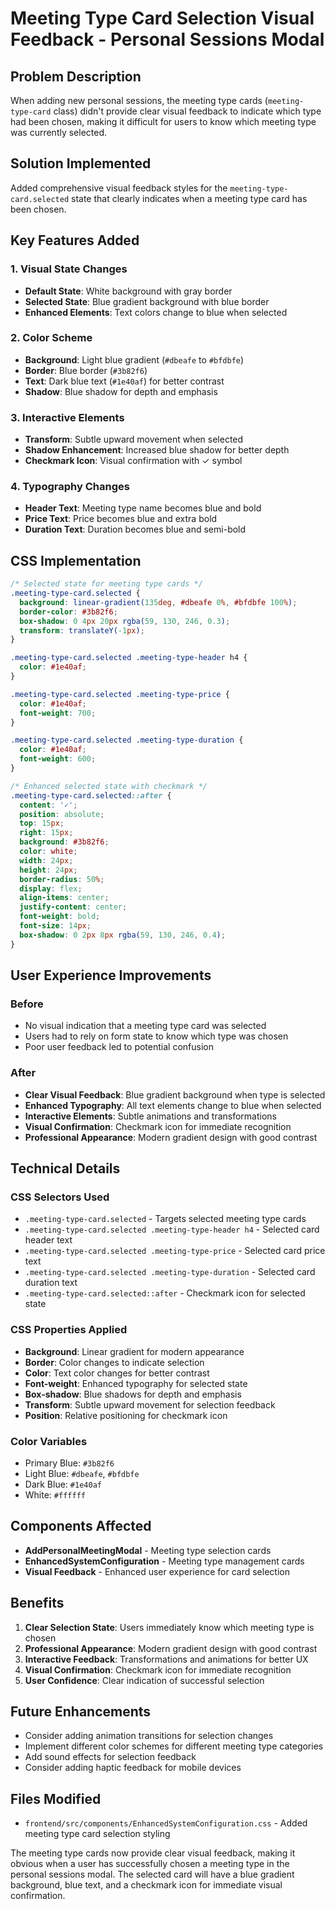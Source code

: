 # Meeting Type Card Selection Visual Feedback - Personal Sessions Modal

## Problem Description
When adding new personal sessions, the meeting type cards (`meeting-type-card` class) didn't provide clear visual feedback to indicate which type had been chosen, making it difficult for users to know which meeting type was currently selected.

## Solution Implemented
Added comprehensive visual feedback styles for the `meeting-type-card.selected` state that clearly indicates when a meeting type card has been chosen.

## Key Features Added

### 1. **Visual State Changes**
- **Default State**: White background with gray border
- **Selected State**: Blue gradient background with blue border
- **Enhanced Elements**: Text colors change to blue when selected

### 2. **Color Scheme**
- **Background**: Light blue gradient (`#dbeafe` to `#bfdbfe`)
- **Border**: Blue border (`#3b82f6`)
- **Text**: Dark blue text (`#1e40af`) for better contrast
- **Shadow**: Blue shadow for depth and emphasis

### 3. **Interactive Elements**
- **Transform**: Subtle upward movement when selected
- **Shadow Enhancement**: Increased blue shadow for better depth
- **Checkmark Icon**: Visual confirmation with ✓ symbol

### 4. **Typography Changes**
- **Header Text**: Meeting type name becomes blue and bold
- **Price Text**: Price becomes blue and extra bold
- **Duration Text**: Duration becomes blue and semi-bold

## CSS Implementation

```css
/* Selected state for meeting type cards */
.meeting-type-card.selected {
  background: linear-gradient(135deg, #dbeafe 0%, #bfdbfe 100%);
  border-color: #3b82f6;
  box-shadow: 0 4px 20px rgba(59, 130, 246, 0.3);
  transform: translateY(-1px);
}

.meeting-type-card.selected .meeting-type-header h4 {
  color: #1e40af;
}

.meeting-type-card.selected .meeting-type-price {
  color: #1e40af;
  font-weight: 700;
}

.meeting-type-card.selected .meeting-type-duration {
  color: #1e40af;
  font-weight: 600;
}

/* Enhanced selected state with checkmark */
.meeting-type-card.selected::after {
  content: '✓';
  position: absolute;
  top: 15px;
  right: 15px;
  background: #3b82f6;
  color: white;
  width: 24px;
  height: 24px;
  border-radius: 50%;
  display: flex;
  align-items: center;
  justify-content: center;
  font-weight: bold;
  font-size: 14px;
  box-shadow: 0 2px 8px rgba(59, 130, 246, 0.4);
}
```

## User Experience Improvements

### **Before**
- No visual indication that a meeting type card was selected
- Users had to rely on form state to know which type was chosen
- Poor user feedback led to potential confusion

### **After**
- **Clear Visual Feedback**: Blue gradient background when type is selected
- **Enhanced Typography**: All text elements change to blue when selected
- **Interactive Elements**: Subtle animations and transformations
- **Visual Confirmation**: Checkmark icon for immediate recognition
- **Professional Appearance**: Modern gradient design with good contrast

## Technical Details

### **CSS Selectors Used**
- `.meeting-type-card.selected` - Targets selected meeting type cards
- `.meeting-type-card.selected .meeting-type-header h4` - Selected card header text
- `.meeting-type-card.selected .meeting-type-price` - Selected card price text
- `.meeting-type-card.selected .meeting-type-duration` - Selected card duration text
- `.meeting-type-card.selected::after` - Checkmark icon for selected state

### **CSS Properties Applied**
- **Background**: Linear gradient for modern appearance
- **Border**: Color changes to indicate selection
- **Color**: Text color changes for better contrast
- **Font-weight**: Enhanced typography for selected state
- **Box-shadow**: Blue shadows for depth and emphasis
- **Transform**: Subtle upward movement for selection feedback
- **Position**: Relative positioning for checkmark icon

### **Color Variables**
- Primary Blue: `#3b82f6`
- Light Blue: `#dbeafe`, `#bfdbfe`
- Dark Blue: `#1e40af`
- White: `#ffffff`

## Components Affected

- **AddPersonalMeetingModal** - Meeting type selection cards
- **EnhancedSystemConfiguration** - Meeting type management cards
- **Visual Feedback** - Enhanced user experience for card selection

## Benefits

1. **Clear Selection State**: Users immediately know which meeting type is chosen
2. **Professional Appearance**: Modern gradient design with good contrast
3. **Interactive Feedback**: Transformations and animations for better UX
4. **Visual Confirmation**: Checkmark icon for immediate recognition
5. **User Confidence**: Clear indication of successful selection

## Future Enhancements

- Consider adding animation transitions for selection changes
- Implement different color schemes for different meeting type categories
- Add sound effects for selection feedback
- Consider adding haptic feedback for mobile devices

## Files Modified

- `frontend/src/components/EnhancedSystemConfiguration.css` - Added meeting type card selection styling

The meeting type cards now provide clear visual feedback, making it obvious when a user has successfully chosen a meeting type in the personal sessions modal. The selected card will have a blue gradient background, blue text, and a checkmark icon for immediate visual confirmation.

